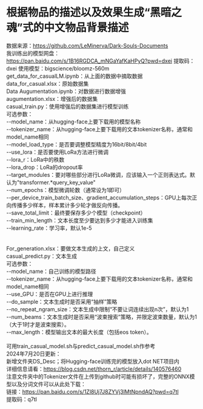 # 根据物品的描述以及效果生成“黑暗之魂”式的中文物品背景描述
数据来源：https://github.com/LeMinerva/Dark-Souls-Documents
<br>
我训练出的模型网盘：https://pan.baidu.com/s/1B16RGDCA_mNGaYafKaHPyQ?pwd=dxei 
提取码：dxei
使用模型：bigscience/bloomz-560m	
<br>
get_data_for_casualLM.ipynb：从上面的数据中摘取数据<br>
data_for_casual.xlsx：原始数据集<br>
Data Augumentation.ipynb：对数据进行数据增强<br>
augumentation.xlsx：增强后的数据集<br>
casual_train.py：使用增强后的数据集进行模型训练<br>
可选参数：<br>
  --model_name：从hugging-face上要下载用的模型名称<br>
  --tokenizer_name：从hugging-face上要下载用的文本tokenizer名称，通常和model_name相同<br>
  --model_load_type：是否要调整模型精度为16bit/8bit/4bit<br>
  --use_lora：是否要使用LoRa方法进行微调<br>
  --lora_r：LoRa中的秩数<br>
  --lora_drop：LoRa的dropout率<br>
  --target_modules：要对哪些部分进行LoRa微调，应该输入一个正则表达式。默认为"transformer.*query_key_value"<br>
  --num_epochs：模型微调轮数（通常设为1即可）<br>
  --per_device_train_batch_size、gradient_accumulation_steps：GPU上每次正向传播多少样本，样本累计多少轮才做反向传播。<br>
  --save_total_limit：最终要保存多少个模型（checkpoint）<br>
  --train_min_length：文本长度至少要达到多少才能进入训练集<br>
  --learning_rate：学习率，默认1e-5<br>
<br>
<br>
For_generation.xlsx：要做文本生成的上文，自己定义<br>
casual_predict.py：文本生成<br>
可选参数：<br>
  --model_name：自己训练的模型路径<br>
  --tokenizer_name：从hugging-face上要下载用的文本tokenizer名称，通常和model_name相同<br>
  --use_GPU：是否在GPU上进行推理<br>
  --do_sample：文本生成时是否采用“抽样”策略<br>
  --no_repeat_ngram_size：文本生成中限制“不要让词连续出现n次”，默认为1<br>
  --num_beams：文本生成时是否采用“波束搜索”策略，并限定波束数量，默认为1（大于1时才是波束搜索）。<br>
  --max_length：模型输出文本的最大长度（包括eos token）。<br>
<br>
可用train_casual_model.sh与predict_casual_model.sh作参考
<br>
2024年7月20日更新：<br>
新增文件夹DS_Desc；将Hugging-face训练完的模型放入dot NET项目内<br>
详细信息请看：https://blog.csdn.net/thorn_r/article/details/140576460<br>
注意文件夹中的Tokenizer文件在上传到github时可能有损坏了，完整的ONNX模型以及分词文件可以从此处下载：<br>
链接：https://pan.baidu.com/s/1Zl8Uj7J8ZYVj3lMtNpndAQ?pwd=q7tl<br> 
提取码：q7tl